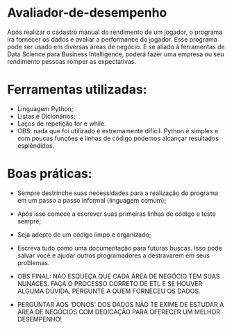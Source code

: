 # Avaliador-de-desempenho
Após realizar o cadastro manual do rendimento de um jogador, o programa irá fornecer os dados e avaliar a performance do jogador.
Esse programa pode ser usado em diversas áreas de negócio. E se aliado à ferramentas de Data Science para Business Intelligence, poderá fazer uma empresa ou seu rendimento pessoas romper as expectativas. 

# Ferramentas utilizadas:
- Linguagem Python;
- Listas e Dicionários;
- Laços de repetição for e while.
- OBS: nada que foi utilizado é extremamente difícil. Python é simples e com poucas funções e linhas de código podemos alcançar resultados esplêndidos.

# Boas práticas:
- Sempre destrinche suas necessidades para a realização do programa em um passo a passo informal (linguagem comum);
- Após isso comece a escrever suas primeiras linhas de código e teste sempre;
- Seja adepto de um código limpo e organizado;
- Escreva tudo como uma documentação para futuras buscas. Isso pode salvar você e ajudar outros programadores a destravarem em seus problemas.
  
- OBS FINAL: NÃO ESQUEÇA QUE CADA ÁREA DE NEGÓCIO TEM SUAS NUNACES. FAÇA O PROCESSO CORRETO DE ETL E SE HOUVER ALGUMA DÚVIDA, PERGUNTE A QUEM FORNECEU OS DADOS.
- PERGUNTAR AOS 'DONOS' DOS DADOS NÃO TE EXIME DE ESTUDAR A ÁREA DE NEGÓCIOS COM DEDICAÇÃO PARA OFERECER UM MELHOR DESEMPENHO!
